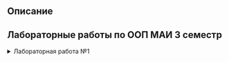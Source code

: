 ## Описание

## Лабораторные работы по ООП МАИ 3 семестр

<details>

<summary>
Лабораторная работа №1
</summary>

- [Условие](https://drive.google.com/file/d/1IL5MEZCluRGTYTdhtJik5vJMmG_sDyi9/view?usp=sharing)
- [Решение](https://github.com/kvassenjoyer/MAI_OOP_Labs_3sem/blob/main/lab1/src/lab1.cpp)
- [Отчет](https://github.com/kvassenjoyer/MAI_OOP_Labs_3sem/blob/main/lab1/report.md)
</details>
